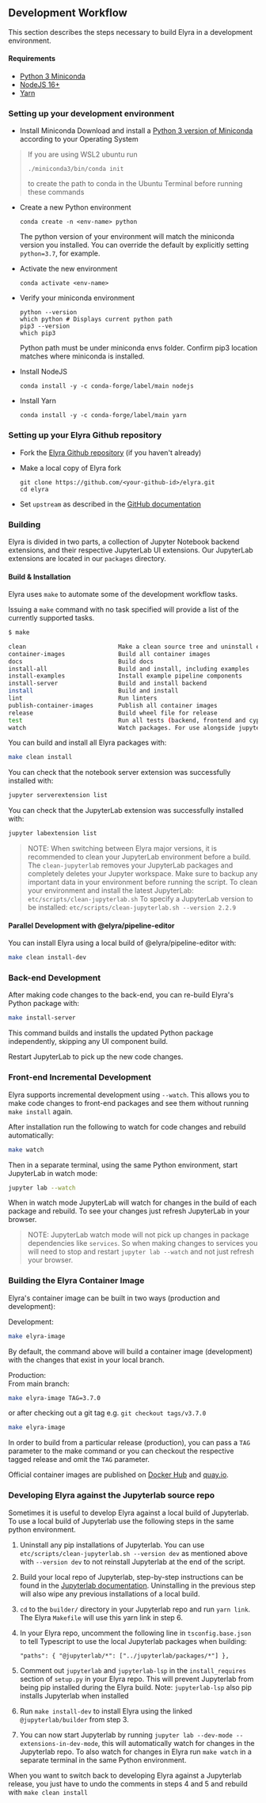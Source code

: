 <!--
{% comment %}
Copyright 2018-2022 Elyra Authors

Licensed under the Apache License, Version 2.0 (the "License");
you may not use this file except in compliance with the License.
You may obtain a copy of the License at

http://www.apache.org/licenses/LICENSE-2.0

Unless required by applicable law or agreed to in writing, software
distributed under the License is distributed on an "AS IS" BASIS,
WITHOUT WARRANTIES OR CONDITIONS OF ANY KIND, either express or implied.
See the License for the specific language governing permissions and
limitations under the License.
{% endcomment %}
-->
## Development Workflow
This section describes the steps necessary to build Elyra in a development environment. 

#### Requirements

* [Python 3 Miniconda](https://docs.conda.io/en/latest/miniconda.html)
* [NodeJS 16+](https://nodejs.org/en/)
* [Yarn](https://yarnpkg.com/lang/en/docs/install)

### Setting up your development environment

* Install Miniconda
Download and install a [Python 3 version of Miniconda](https://docs.conda.io/en/latest/miniconda.html) according to your Operating System

> If you are using WSL2 ubuntu run
>    ```
>    ./miniconda3/bin/conda init
>    ```
>    to create the path to conda in the Ubuntu Terminal before running these commands

* Create a new Python environment

    ```
    conda create -n <env-name> python
    ```

    The python version of your environment will match the miniconda version you installed. You can override the default by explicitly setting `python=3.7`, for example.

* Activate the new environment

    ```
    conda activate <env-name>
    ```

* Verify your miniconda environment

    ```
    python --version
    which python # Displays current python path
    pip3 --version
    which pip3
    ```
    Python path must be under miniconda envs folder.
    Confirm pip3 location matches where miniconda is installed.

* Install NodeJS

    ```
    conda install -y -c conda-forge/label/main nodejs
    ```

* Install Yarn

    ```
    conda install -y -c conda-forge/label/main yarn
    ```

### Setting up your Elyra Github repository

* Fork the [Elyra Github repository](https://github.com/elyra-ai/elyra) (if you haven't already)

* Make a local copy of Elyra fork
    ```
    git clone https://github.com/<your-github-id>/elyra.git
    cd elyra
    ```
* Set `upstream` as described in the [GitHub documentation](https://docs.github.com/en/github/collaborating-with-issues-and-pull-requests/configuring-a-remote-for-a-fork)

### Building
Elyra is divided in two parts, a collection of Jupyter Notebook backend extensions,
and their respective JupyterLab UI extensions. Our JupyterLab extensions are located in our `packages`
directory. 

#### Build & Installation

Elyra uses `make` to automate some of the development workflow tasks.

Issuing a `make` command with no task specified will provide a list of the currently supported tasks.

```bash
$ make

clean                          Make a clean source tree and uninstall extensions
container-images               Build all container images
docs                           Build docs
install-all                    Build and install, including examples
install-examples               Install example pipeline components
install-server                 Build and install backend
install                        Build and install
lint                           Run linters
publish-container-images       Publish all container images
release                        Build wheel file for release
test                           Run all tests (backend, frontend and cypress integration tests)
watch                          Watch packages. For use alongside jupyter lab --watch
```

You can build and install all Elyra packages with:

```bash
make clean install
```

You can check that the notebook server extension was successfully installed with:
```bash
jupyter serverextension list
```

You can check that the JupyterLab extension was successfully installed with:
```bash
jupyter labextension list
```

> NOTE: 
When switching between Elyra major versions, it is recommended to clean your JupyterLab environment before a build.
The `clean-jupyterlab` removes your JupyterLab packages and completely deletes your Jupyter workspace.
Make sure to backup any important data in your environment before running the script.
To clean your environment and install the latest JupyterLab:
`etc/scripts/clean-jupyterlab.sh`
To specify a JupyterLab version to be installed:
`etc/scripts/clean-jupyterlab.sh --version 2.2.9`

#### Parallel Development with @elyra/pipeline-editor

You can install Elyra using a local build of @elyra/pipeline-editor with:
```bash
make clean install-dev
```

### Back-end Development
After making code changes to the back-end, you can re-build Elyra's Python package with:

```bash
make install-server
```

This command builds and installs the updated  Python package independently, skipping any UI component build.

Restart JupyterLab to pick up the new code changes.

### Front-end Incremental Development

Elyra supports incremental development using `--watch`. This allows you to make code changes to
front-end packages and see them without running `make install` again.

After installation run the following to watch for code changes and rebuild automatically:
```bash
make watch
```

Then in a separate terminal, using the same Python environment, start JupyterLab in watch mode:
```bash
jupyter lab --watch
```

When in watch mode JupyterLab will watch for changes in the build of each package and rebuild.
To see your changes just refresh JupyterLab in your browser.

> NOTE: JupyterLab watch mode will not pick up changes in package dependencies like `services`.
So when making changes to services you will need to stop and restart `jupyter lab --watch` and
not just refresh your browser.

### Building the Elyra Container Image

Elyra's container image can be built in two ways (production and development):

Development:
```bash
make elyra-image
```
By default, the command above will build a container image (development) with the changes that exist in your local branch.


Production:  
From main branch:
```bash
make elyra-image TAG=3.7.0
```
or after checking out a git tag e.g. `git checkout tags/v3.7.0`
```bash
make elyra-image 
```
In order to build from a particular release (production), you can pass a `TAG` parameter to the make command
or you can checkout the respective tagged release and omit the `TAG` parameter.

Official container images are published on [Docker Hub](https://hub.docker.com/r/elyra/elyra/tags)
and [quay.io](https://quay.io/repository/elyra/elyra?tab=tags).

### Developing Elyra against the Jupyterlab source repo

Sometimes it is useful to develop Elyra against a local build of Jupyterlab. To use a local build of Jupyterlab use the
following steps in the same python environment.

1. Uninstall any pip installations of Jupyterlab. You can use `etc/scripts/clean-jupyterlab.sh --version dev` as
   mentioned above with `--version dev` to not reinstall Jupyterlab at the end of the script.

2. Build your local repo of Jupyterlab, step-by-step instructions can be found in the
   [Jupyterlab documentation](https://jupyterlab.readthedocs.io/en/latest/developer/contributing.html#installing-jupyterlab).
   Uninstalling in the previous step will also wipe any previous installations of a local build.

3. `cd` to the `builder/` directory in your Jupyterlab repo and run `yarn link`. The Elyra `Makefile` will use this yarn
   link in step 6.

4. In your Elyra repo, uncomment the following line in `tsconfig.base.json` to tell Typescript to use the local
   Jupyterlab packages when building:

    ```"paths": { "@jupyterlab/*": ["../jupyterlab/packages/*"] },```

5. Comment out `jupyterlab` and `jupyterlab-lsp` in the `install_requires` section of `setup.py` in your Elyra repo.
   This will prevent Jupyterlab from being pip installed during the Elyra build.
   Note: `jupyterlab-lsp` also pip installs Jupyterlab when installed

6. Run `make install-dev` to install Elyra using the linked `@jupyterlab/builder` from step 3.

7. You can now start Jupyterlab by running `jupyter lab --dev-mode --extensions-in-dev-mode`, this will automatically
   watch for changes in the Jupyterlab repo. To also watch for changes in Elyra run `make watch` in a separate terminal
   in the same Python environment.

When you want to switch back to developing Elyra against a Jupyterlab release, you just have to undo the comments in
steps 4 and 5 and rebuild with `make clean install`
